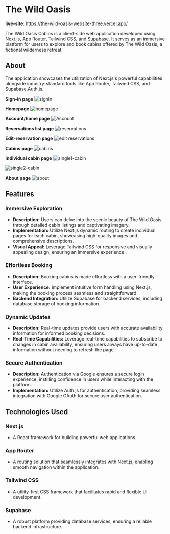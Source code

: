 

# The Wild Oasis 

**live-site**:
https://the-wild-oasis-website-three.vercel.app/

The Wild Oasis Cabins is a client-side web application developed using Next.js, App Router, Tailwind CSS, and Supabase. It serves as an immersive platform for users to explore and book cabins offered by The Wild Oasis, a fictional wilderness retreat.

## About

The application showcases the utilization of Next.js's powerful capabilities alongside industry-standard tools like App Router, Tailwind CSS, and Supabase,Auth.js.

**Sign-in page**
![signin](https://github.com/Kamlesh718/the-wild-oasis-website/assets/91180891/b6e3bd3b-ef1a-44d5-8c15-12734b25f7de)

**Homepage**
![homepage](https://github.com/Kamlesh718/the-wild-oasis-website/assets/91180891/7d158de4-3b41-44eb-9119-3e15283300b7)

**Account/home page**
![Account](https://github.com/Kamlesh718/the-wild-oasis-website/assets/91180891/6d35486d-ea62-44ea-9b17-f3496a7cd979)

**Reservations list page**
![reservations](https://github.com/Kamlesh718/the-wild-oasis-website/assets/91180891/093e06f0-7a43-4207-bad8-b07861eaa979)

**Edit-reservation page**
![edit reservations](https://github.com/Kamlesh718/the-wild-oasis-website/assets/91180891/dfffc7eb-ee4b-45b6-a8e7-3f84c366eb27)

**Cabins page**
![cabins](https://github.com/Kamlesh718/the-wild-oasis-website/assets/91180891/0d80c541-e304-43f4-bda8-0d475531879d)

**Individual cabin page**
![single1-cabin](https://github.com/Kamlesh718/the-wild-oasis-website/assets/91180891/01e4b42a-7dd8-40fc-b0ac-4817c3d34ffa)

![single2-cabin](https://github.com/Kamlesh718/the-wild-oasis-website/assets/91180891/90b72ccf-37fc-44d6-a20f-ed387cd59196)

**About page**
![about](https://github.com/Kamlesh718/the-wild-oasis-website/assets/91180891/19830779-d0d3-4152-815e-87703ee56945)



## Features

### Immersive Exploration

- **Description:** Users can delve into the scenic beauty of The Wild Oasis through detailed cabin listings and captivating imagery.
- **Implementation:** Utilize Next.js dynamic routing to create individual pages for each cabin, showcasing high-quality images and comprehensive descriptions.
- **Visual Appeal:** Leverage Tailwind CSS for responsive and visually appealing design, ensuring an immersive experience .

### Effortless Booking

- **Description:** Booking cabins is made effortless with a user-friendly interface.
- **User Experience:** Implement intuitive form handling using Next.js, making the booking process seamless and straightforward.
- **Backend Integration:** Utilize Supabase for backend services, including database storage of booking information.

### Dynamic Updates

- **Description:** Real-time updates provide users with accurate availability information for informed booking decisions.
- **Real-Time Capabilities:** Leverage real-time capabilities to subscribe to changes in cabin availability, ensuring users always have up-to-date information without needing to refresh the page.

### Secure Authentication

- **Description:** Authentication via Google ensures a secure login experience, instilling confidence in users while interacting with the platform.
- **Implementation:** Utilize Auth.js for authentication, providing seamless integration with Google OAuth for secure user authentication.

## Technologies Used

### Next.js
- A React framework for building powerful web applications.

### App Router
- A routing solution that seamlessly integrates with Next.js, enabling smooth navigation within the application.

### Tailwind CSS
- A utility-first CSS framework that facilitates rapid and flexible UI development.

### Supabase
-  A robust platform providing database services, ensuring a reliable backend infrastructure.




